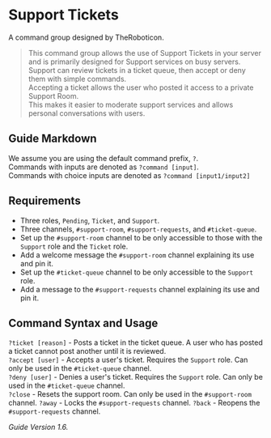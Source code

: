 # Support Tickets
A command group designed by TheRoboticon.

> This command group allows the use of Support Tickets in your server and is primarily designed for Support services on busy servers.  
> Support can review tickets in a ticket queue, then accept or deny them with simple commands.  
> Accepting a ticket allows the user who posted it access to a private Support Room.  
> This makes it easier to moderate support services and allows personal conversations with users.

## Guide Markdown
We assume you are using the default command prefix, `?`.  
Commands with inputs are denoted as `?command [input]`.  
Commands with choice inputs are denoted as `?command [input1/input2]`

## Requirements
- Three roles, `Pending`, `Ticket`, and `Support`.
- Three channels, `#support-room`, `#support-requests`, and `#ticket-queue`.
 - Set up the `#support-room` channel to be only accessible to those with the `Support` role and the `Ticket` role.
 - Add a welcome message the `#support-room` channel explaining its use and pin it.
 - Set up the `#ticket-queue` channel to be only accessible to the `Support` role.
 - Add a message to the `#support-requests` channel explaining its use and pin it.

## Command Syntax and Usage
`?ticket [reason]` - Posts a ticket in the ticket queue. A user who has posted a ticket cannot post another until it is reviewed.  
`?accept [user]` - Accepts a user's ticket. Requires the `Support` role. Can only be used in the `#ticket-queue` channel.  
`?deny [user]` - Denies a user's ticket. Requires the `Support` role. Can only be used in the `#ticket-queue` channel.  
`?close` - Resets the support room. Can only be used in the `#support-room` channel.
`?away` - Locks the `#support-requests` channel.
`?back` - Reopens the `#support-requests` channel.


*Guide Version 1.6.*
